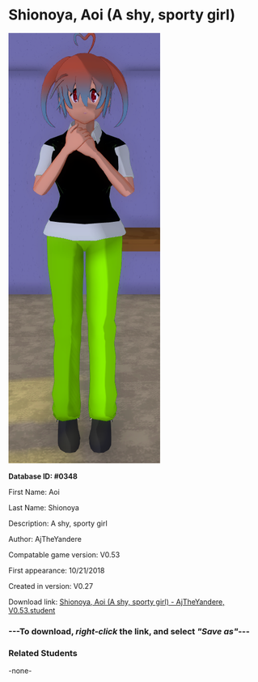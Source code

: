 # Shionoya, Aoi (A shy, sporty girl)

<img src="../../Files/Images/Shionoya, Aoi (A shy, sporty girl).png" title="Shionoya, Aoi (A shy, sporty girl) - AjTheYandere, V0.53">

**Database ID: #0348**

First Name: Aoi

Last Name: Shionoya

Description: A shy, sporty girl

Author: AjTheYandere

Compatable game version: V0.53

First appearance: 10/21/2018

Created in version: V0.27

Download link: <a href="https://raw.githubusercontent.com/Arbiter1223/Daigaku-Gurashi-Custom-Students/master/Files/Student%20Files/Shionoya%2C%20Aoi%20(A%20shy%2C%20sporty%20girl)%20-%20AjTheYandere%2C%20V0.53.student">Shionoya, Aoi (A shy, sporty girl) - AjTheYandere, V0.53.student</a>

### ---**To download, _right-click_ the link, and select _"Save as"_**---

### Related Students

-none-
